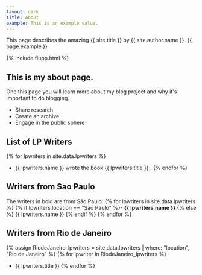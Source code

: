 ```yaml
---
layout: dark
title: About
example: This is an example value.
---
```



This page describes the amazing {{ site.title }} by {{ site.author.name }}.
{{ page.example }}

{% include flupp.html %}

## This is my about page.

One this page you will learn more about my blog project and why it's important to do blogging.

- Share research
- Create an archive
- Engage in the public sphere

## List of LP Writers

{% for lpwriters in site.data.lpwriters %}
- {{ lpwriters.name }} wrote the book {{ lpwriters.title }} .
{% endfor %}

## Writers from Sao Paulo

The writers in bold are from São Paulo:
{% for lpwriters in site.data.lpwriters %}
{% if lpwriters.location == "Sao Paulo" %}- <strong style="color: {{ lpwriters.color }};">{{ lpwriters.name }}</strong>
{% else %} {{ lpwriters.name }}
{% endif %}
{% endfor %}

## Writers from Rio de Janeiro

{% assign RiodeJaneiro_lpwriters = site.data.lpwriters | where: "location", "Rio de Janeiro" %}
{% for lpwriter in RiodeJaneiro_lpwriters %}
- {{ lpwriters.title }}
{% endfor %}
